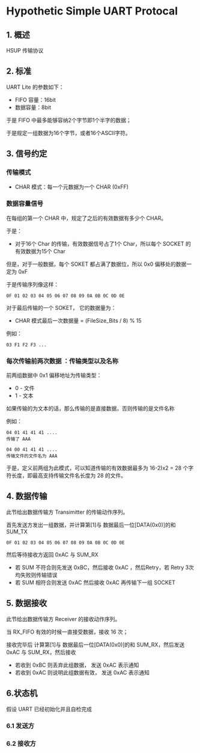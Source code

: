 # Hypothetic Simple UART Protocal

## 1. 概述

HSUP 传输协议

## 2. 标准

UART Lite 的参数如下：

- FIFO 容量：16bit
- 数据容量：8bit

于是 FIFO 中最多能够容纳2个字节即1个半字的数据；

于是规定一组数据为16个字节，或者16个ASCII字符。

## 3. 信号约定

### 传输模式

- CHAR 模式：每一个元数据为一个 CHAR (0xFF)

### 数据容量信号

在每组的第一个 CHAR 中，规定了之后的有效数据有多少个 CHAR。

于是：

- 对于16个 Char 的传输，有效数据信号占了1个 Char，所以每个 SOCKET 的有效数据为15个 Char

但是，对于一般数据，每个 SOKET 都占满了数据位，所以 0x0 偏移处的数据一定为 0xF

于是传输序列像这样：

```
0F 01 02 03 04 05 06 07 08 09 0A 0B 0C 0D 0E
```

对于最后传输的一个 SOKET， 它的数据量为：

- CHAR 模式最后一次数据量 = (FileSize_Bits / 8) % 15

例如：

```
03 F1 F2 F3 ...
```

### 每次传输前两次数据 ：传输类型以及名称

前两组数据中 0x1 偏移地址为传输类型：

- 0 - 文件
- 1 - 文本

如果传输的为文本的话，那么传输的是直接数据，否则传输的是文件名称

例如：

```
04 01 41 41 41 ....
传输了 AAA
```

```
04 00 41 41 41 ....
传输文件的文件名为 AAA
```

于是，定义前两组为此模式，可以知道传输的有效数据最多为 16-2)x2 = 28 个字符长度，即最高支持传输文件名长度为 28 的文件。

## 4. 数据传输

此节给出数据传输方 Transimitter 的传输动作序列。

首先发送方发出一组数据，并计算第[1]与 数据最后一位[DATA(0x0)]的和 SUM_TX

```
0F 01 02 03 04 05 06 07 08 09 0A 0B 0C 0D 0E
```

然后等待接收方返回 0xAC 与 SUM_RX

- 若 SUM 不符合则先发送 0xBC，然后接收 0xAC ，然后Retry，若 Retry 3次均失败则传输错误
- 若 SUM 相符合则发送 0xAC 然后接收 0xAC 再传输下一组 SOCKET

## 5. 数据接收

此节给出数据传输方 Receiver 的接收动作序列。

当 RX_FIFO 有效的时候一直接受数据，接收 16 次；

接收完毕后 计算第[1]与 数据最后一位[DATA(0x0)]的和 SUM_RX，然后发送 0xAC 与 SUM_RX，然后接收

- 若收到 0xBC 则丢弃此组数据， 发送 0xAC 表示通知
- 若收到 0xAC 则说明此组数据有效， 发送 0xAC 表示通知

## 6.状态机

假设 UART 已经初始化并且自检完成

### 6.1 发送方



### 6.2 接收方
